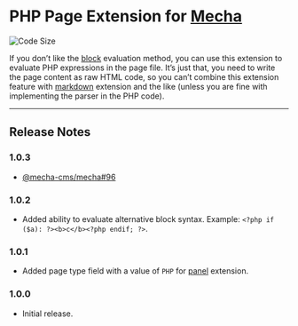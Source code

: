 PHP Page Extension for [Mecha](https://github.com/mecha-cms/mecha)
==================================================================

![Code Size](https://img.shields.io/github/languages/code-size/mecha-cms/x.p-h-p?color=%23444&style=for-the-badge)

If you don’t like the [block](https://github.com/mecha-cms/x.block.e) evaluation method, you can use this extension to evaluate PHP expressions in the page file. It’s just that, you need to write the page content as raw HTML code, so you can’t combine this extension feature with [markdown](https://github.com/mecha-cms/mecha/tree/v3.0.0/lot/x/markdown) extension and the like (unless you are fine with implementing the parser in the PHP code).

---

Release Notes
-------------

### 1.0.3

 - [@mecha-cms/mecha#96](https://github.com/mecha-cms/mecha/issues/96)

### 1.0.2

 - Added ability to evaluate alternative block syntax. Example: `<?php if ($a): ?><b>c</b><?php endif; ?>`.

### 1.0.1

 - Added page type field with a value of `PHP` for [panel](https://github.com/mecha-cms/x.panel) extension.

### 1.0.0

 - Initial release.